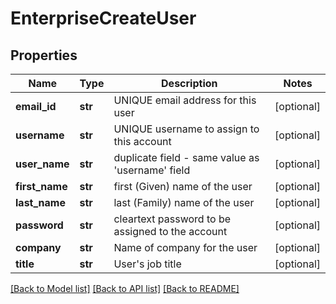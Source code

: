 # EnterpriseCreateUser

## Properties
Name | Type | Description | Notes
------------ | ------------- | ------------- | -------------
**email_id** | **str** | UNIQUE email address for this user | [optional] 
**username** | **str** | UNIQUE username to assign to this account | [optional] 
**user_name** | **str** | duplicate field - same value as &#39;username&#39; field | [optional] 
**first_name** | **str** | first (Given) name of the user | [optional] 
**last_name** | **str** | last (Family) name of the user | [optional] 
**password** | **str** | cleartext password to be assigned to the account | [optional] 
**company** | **str** | Name of company for the user | [optional] 
**title** | **str** | User&#39;s job title | [optional] 

[[Back to Model list]](../README.md#documentation-for-models) [[Back to API list]](../README.md#documentation-for-api-endpoints) [[Back to README]](../README.md)


